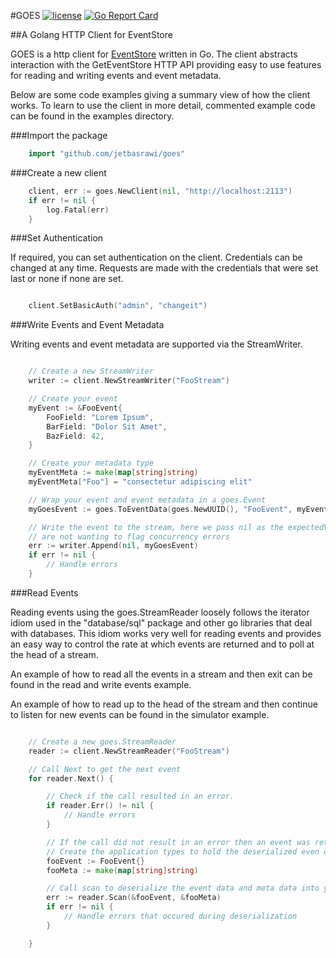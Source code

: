 #GOES [![license](https://img.shields.io/github/license/mashape/apistatus.svg?maxAge=2592000)](https://opensource.org/licenses/MIT) [![Go Report Card](https://goreportcard.com/badge/github.com/jetbasrawi/goes)](https://goreportcard.com/report/github.com/jetbasrawi/goes)

##A Golang HTTP Client for EventStore 

GOES is a http client for [EventStore](https://geteventstore.com) written in Go. The 
client abstracts interaction with the GetEventStore HTTP API providing easy to use features 
for reading and writing events and event metadata.

Below are some code examples giving a summary view of how the client works. To learn to use 
the client in more detail, commented example code can be found in the examples directory.

###Import the package
```go 
    import "github.com/jetbasrawi/goes"
```


###Create a new client

```go
    client, err := goes.NewClient(nil, "http://localhost:2113")
	if err != nil {
		log.Fatal(err)
	}

```

###Set Authentication

If required, you can set authentication on the client. Credentials can be changed at any time.
Requests are made with the credentials that were set last or none if none are set.

```go

    client.SetBasicAuth("admin", "changeit")

```

###Write Events and Event Metadata

Writing events and event metadata are supported via the StreamWriter. 

```go

    // Create a new StreamWriter
    writer := client.NewStreamWriter("FooStream")

    // Create your event
	myEvent := &FooEvent{
		FooField: "Lorem Ipsum",
		BarField: "Dolor Sit Amet",
		BazField: 42,
	}

    // Create your metadata type
    myEventMeta := make(map[string]string)
	myEventMeta["Foo"] = "consectetur adipiscing elit"

    // Wrap your event and event metadata in a goes.Event
	myGoesEvent := goes.ToEventData(goes.NewUUID(), "FooEvent", myEvent, myEventMeta)

    // Write the event to the stream, here we pass nil as the expectedVersion as we 
    // are not wanting to flag concurrency errors
    err := writer.Append(nil, myGoesEvent)
    if err != nil {
        // Handle errors
    }

```


###Read Events

Reading events using the goes.StreamReader loosely follows the iterator idiom used in 
the "database/sql" package and other go libraries that deal with databases. This idiom 
works very well for reading events and provides an easy way to control the rate at which 
events are returned and to poll at the head of a stream.

An example of how to read all the events in a stream and then exit can be found in the 
read and write events example.

An example of how to read up to the head of the stream and then continue to listen for new 
events can be found in the simulator example.

```go 

    // Create a new goes.StreamReader
    reader := client.NewStreamReader("FooStream")

    // Call Next to get the next event
    for reader.Next() {

        // Check if the call resulted in an error. 
        if reader.Err() != nil {
            // Handle errors
        }

        // If the call did not result in an error then an event was returned
        // Create the application types to hold the deserialized even data and meta data
        fooEvent := FooEvent{}
        fooMeta := make(map[string]string)

        // Call scan to deserialize the event data and meta data into your types
        err := reader.Scan(&fooEvent, &fooMeta)
        if err != nil {
            // Handle errors that occured during deserialization
        }

    }

```


